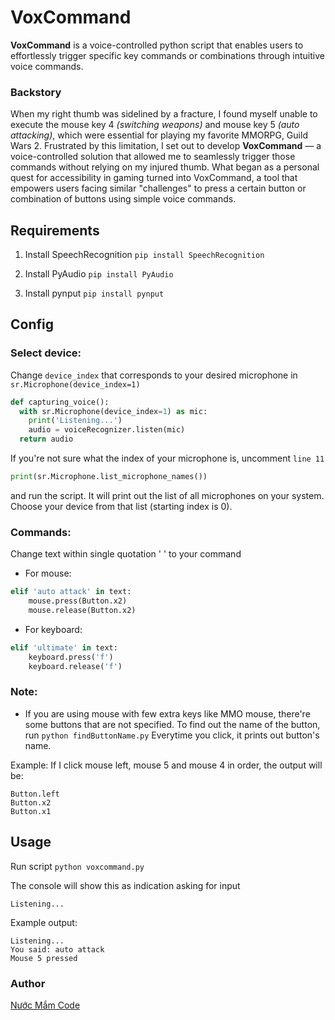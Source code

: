 # VoxCommand
**VoxCommand** is a voice-controlled python script that enables users to effortlessly trigger specific key commands or combinations through intuitive voice commands.

### Backstory
When my right thumb was sidelined by a fracture, I found myself unable to execute the mouse key 4 *(switching weapons)* and  mouse key 5 *(auto attacking)*, which were essential for playing my favorite MMORPG, Guild Wars 2. Frustrated by this limitation, I set out to develop **VoxCommand** — a voice-controlled solution that allowed me to seamlessly trigger those commands without relying on my injured thumb. What began as a personal quest for accessibility in gaming turned into VoxCommand, a tool that empowers users facing similar "challenges" to press a certain button or combination of buttons using simple voice commands.

## Requirements

1. Install SpeechRecognition
`pip install SpeechRecognition`

2. Install PyAudio
`pip install PyAudio`

3. Install pynput
`pip install pynput`

## Config
### Select device:
Change `device_index` that corresponds to your desired microphone in `sr.Microphone(device_index=1)`

```py
def capturing_voice():
  with sr.Microphone(device_index=1) as mic:
    print('Listening...')
    audio = voiceRecognizer.listen(mic)
  return audio
```
If you're not sure what the index of your microphone is, uncomment `line 11`
```py
print(sr.Microphone.list_microphone_names())
```
and run the script. It will print out the list of all microphones on your system. Choose your device from that list (starting index is 0).

### Commands:
Change text within single quotation ' ' to your command

- For mouse:
```py
elif 'auto attack' in text:
    mouse.press(Button.x2)
    mouse.release(Button.x2)
```
- For keyboard:
```py
elif 'ultimate' in text:
    keyboard.press('f')
    keyboard.release('f')
```

### Note:
- If you are using mouse with few extra keys like MMO mouse, there're some buttons that are not specified. To find out the name of the button, run `python findButtonName.py` Everytime you click, it prints out button's name.

Example: If I click mouse left, mouse 5 and mouse 4 in order, the output will be:
```
Button.left
Button.x2   
Button.x1   
```

## Usage

Run script `python voxcommand.py`

The console will show this as indication asking for input
```
Listening...
```

Example output:
```
Listening...
You said: auto attack
Mouse 5 pressed
```

### Author

[Nước Mắm Code](https://github.com/nateng98)